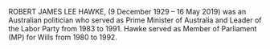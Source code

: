 ROBERT JAMES LEE HAWKE, (9 December 1929 – 16 May 2019) was an Australian politician who served as Prime Minister of Australia and Leader of the Labor Party from 1983 to 1991. Hawke served as Member of Parliament (MP) for Wills from 1980 to 1992.
